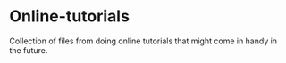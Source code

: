 # Online-tutorials

Collection of files from doing online tutorials that might come in handy in the future.
